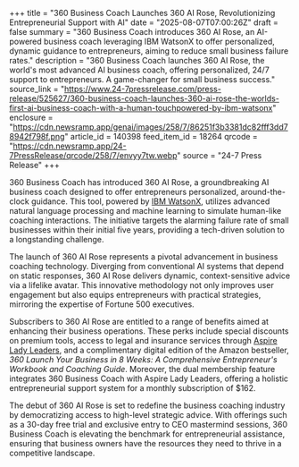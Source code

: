+++
title = "360 Business Coach Launches 360 AI Rose, Revolutionizing Entrepreneurial Support with AI"
date = "2025-08-07T07:00:26Z"
draft = false
summary = "360 Business Coach introduces 360 AI Rose, an AI-powered business coach leveraging IBM WatsonX to offer personalized, dynamic guidance to entrepreneurs, aiming to reduce small business failure rates."
description = "360 Business Coach launches 360 AI Rose, the world's most advanced AI business coach, offering personalized, 24/7 support to entrepreneurs. A game-changer for small business success."
source_link = "https://www.24-7pressrelease.com/press-release/525627/360-business-coach-launches-360-ai-rose-the-worlds-first-ai-business-coach-with-a-human-touchpowered-by-ibm-watsonx"
enclosure = "https://cdn.newsramp.app/genai/images/258/7/86251f3b3381dc82fff3dd78942f798f.png"
article_id = 140398
feed_item_id = 18264
qrcode = "https://cdn.newsramp.app/24-7PressRelease/qrcode/258/7/envyy7tw.webp"
source = "24-7 Press Release"
+++

<p>360 Business Coach has introduced 360 AI Rose, a groundbreaking AI business coach designed to offer entrepreneurs personalized, around-the-clock guidance. This tool, powered by <a href='https://www.ibm.com/watsonx' rel='nofollow' target='_blank'>IBM WatsonX</a>, utilizes advanced natural language processing and machine learning to simulate human-like coaching interactions. The initiative targets the alarming failure rate of small businesses within their initial five years, providing a tech-driven solution to a longstanding challenge.</p><p>The launch of 360 AI Rose represents a pivotal advancement in business coaching technology. Diverging from conventional AI systems that depend on static responses, 360 AI Rose delivers dynamic, context-sensitive advice via a lifelike avatar. This innovative methodology not only improves user engagement but also equips entrepreneurs with practical strategies, mirroring the expertise of Fortune 500 executives.</p><p>Subscribers to 360 AI Rose are entitled to a range of benefits aimed at enhancing their business operations. These perks include special discounts on premium tools, access to legal and insurance services through <a href='https://www.aspireladyleaders.com' rel='nofollow' target='_blank'>Aspire Lady Leaders</a>, and a complimentary digital edition of the Amazon bestseller, <i>360 Launch Your Business in 8 Weeks: A Comprehensive Entrepreneur's Workbook and Coaching Guide</i>. Moreover, the dual membership feature integrates 360 Business Coach with Aspire Lady Leaders, offering a holistic entrepreneurial support system for a monthly subscription of $162.</p><p>The debut of 360 AI Rose is set to redefine the business coaching industry by democratizing access to high-level strategic advice. With offerings such as a 30-day free trial and exclusive entry to CEO mastermind sessions, 360 Business Coach is elevating the benchmark for entrepreneurial assistance, ensuring that business owners have the resources they need to thrive in a competitive landscape.</p>